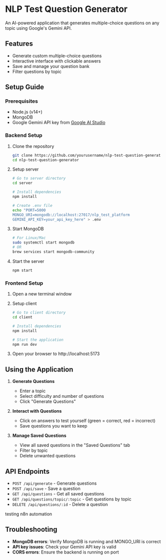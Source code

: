 
# NLP Test Question Generator

An AI-powered application that generates multiple-choice questions on any topic using Google's Gemini API.

## Features

- Generate custom multiple-choice questions
- Interactive interface with clickable answers
- Save and manage your question bank
- Filter questions by topic

## Setup Guide

### Prerequisites

- Node.js (v14+)
- MongoDB
- Google Gemini API key from [Google AI Studio](https://aistudio.google.com/app/apikey)

### Backend Setup

1. Clone the repository
   ```bash
   git clone https://github.com/yourusername/nlp-test-question-generator.git
   cd nlp-test-question-generator
   ```

2. Setup server
   ```bash
   # Go to server directory
   cd server
   
   # Install dependencies
   npm install
   
   # Create .env file
   echo "PORT=5000
   MONGO_URI=mongodb://localhost:27017/nlp_test_platform
   GEMINI_API_KEY=your_api_key_here" > .env
   ```

3. Start MongoDB
   ```bash
   # For Linux/Mac
   sudo systemctl start mongodb
   # OR
   brew services start mongodb-community
   ```

4. Start the server
   ```bash
   npm start
   ```

### Frontend Setup

1. Open a new terminal window

2. Setup client
   ```bash
   # Go to client directory
   cd client
   
   # Install dependencies
   npm install
   
   # Start the application
   npm run dev
   ```

3. Open your browser to http://localhost:5173

## Using the Application

1. **Generate Questions**
   - Enter a topic
   - Select difficulty and number of questions
   - Click "Generate Questions"

2. **Interact with Questions**
   - Click on answers to test yourself (green = correct, red = incorrect)
   - Save questions you want to keep

3. **Manage Saved Questions**
   - View all saved questions in the "Saved Questions" tab
   - Filter by topic
   - Delete unwanted questions

## API Endpoints

- `POST /api/generate` - Generate questions
- `POST /api/save` - Save a question
- `GET /api/questions` - Get all saved questions
- `GET /api/questions/topic/:topic` - Get questions by topic
- `DELETE /api/questions/:id` - Delete a question

testing n8n automation

## Troubleshooting

- **MongoDB errors**: Verify MongoDB is running and MONGO_URI is correct
- **API key issues**: Check your Gemini API key is valid
- **CORS errors**: Ensure the backend is running on port
